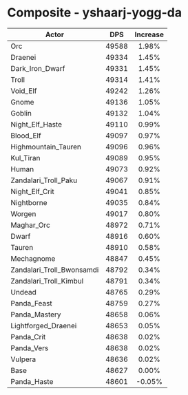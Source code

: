 # Composite - yshaarj-yogg-da
| Actor | DPS | Increase |
|---|:---:|:---:|
|Orc|49588|1.98%|
|Draenei|49334|1.45%|
|Dark_Iron_Dwarf|49331|1.45%|
|Troll|49314|1.41%|
|Void_Elf|49242|1.26%|
|Gnome|49136|1.05%|
|Goblin|49132|1.04%|
|Night_Elf_Haste|49110|0.99%|
|Blood_Elf|49097|0.97%|
|Highmountain_Tauren|49096|0.96%|
|Kul_Tiran|49089|0.95%|
|Human|49073|0.92%|
|Zandalari_Troll_Paku|49067|0.91%|
|Night_Elf_Crit|49041|0.85%|
|Nightborne|49035|0.84%|
|Worgen|49017|0.80%|
|Maghar_Orc|48972|0.71%|
|Dwarf|48916|0.60%|
|Tauren|48910|0.58%|
|Mechagnome|48847|0.45%|
|Zandalari_Troll_Bwonsamdi|48792|0.34%|
|Zandalari_Troll_Kimbul|48791|0.34%|
|Undead|48765|0.29%|
|Panda_Feast|48759|0.27%|
|Panda_Mastery|48658|0.06%|
|Lightforged_Draenei|48653|0.05%|
|Panda_Crit|48638|0.02%|
|Panda_Vers|48638|0.02%|
|Vulpera|48636|0.02%|
|Base|48627|0.00%|
|Panda_Haste|48601|-0.05%|
